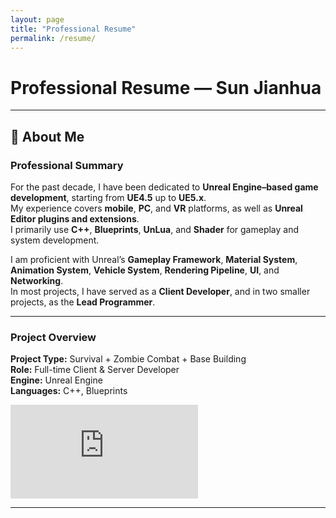 ```yaml
---
layout: page
title: "Professional Resume"
permalink: /resume/
---
```


# Professional Resume — Sun Jianhua

---

## 👤 About Me

### Professional Summary
For the past decade, I have been dedicated to **Unreal Engine–based game development**, starting from **UE4.5** up to **UE5.x**.  
My experience covers **mobile**, **PC**, and **VR** platforms, as well as **Unreal Editor plugins and extensions**.  
I primarily use **C++**, **Blueprints**, **UnLua**, and **Shader** for gameplay and system development.  

I am proficient with Unreal’s **Gameplay Framework**, **Material System**, **Animation System**, **Vehicle System**, **Rendering Pipeline**, **UI**, and **Networking**.  
In most projects, I have served as a **Client Developer**, and in two smaller projects, as the **Lead Programmer**.

---

### Project Overview
**Project Type:** Survival + Zombie Combat + Base Building  
**Role:** Full-time Client & Server Developer  
**Engine:** Unreal Engine  
**Languages:** C++, Blueprints  

<div style="display:grid;grid-template-columns:repeat(auto-fit,minmax(600px,1fr));gap:1rem;">
  <iframe src="https://www.youtube.com/embed/z4U6XCEZ9W8" frameborder="0" allowfullscreen></iframe>
</div>

---